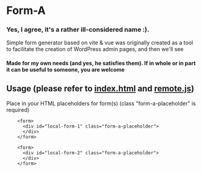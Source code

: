 # Form-A
### Yes, I agree, it's a rather ill-considered name :).
Simple form generator based on vite & vue
was originally created as a tool to facilitate the creation of WordPress admin pages, and then we'll see

#### Made for my own needs (and yes, he satisfies them). If in whole or in part it can be useful to someone, you are welcome

## Usage  (please refer to [index.html](./index.html) and [remote.js](./src/remote.js))
Place in your HTML placeholders for form(s)  (class "form-a-placeholder" is required)
```
    <form>
      <div id="local-form-1" class="form-a-placeholder">
      </div>
    </form>

    <form>
      <div id="local-form-2" class="form-a-placeholder">
      </div>
    </form>
```

